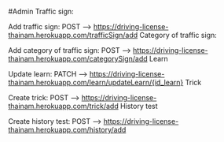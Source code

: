 #Admin
Traffic sign:

Add traffic sign: POST --> https://driving-license-thainam.herokuapp.com/trafficSign/add
Category of traffic sign:

Add category of traffic sign: POST --> https://driving-license-thainam.herokuapp.com/categorySign/add
Learn

Update learn: PATCH --> https://driving-license-thainam.herokuapp.com/learn/updateLearn/{id_learn}
Trick

Create trick: POST --> https://driving-license-thainam.herokuapp.com/trick/add
History test

Create history test: POST --> https://driving-license-thainam.herokuapp.com/history/add
